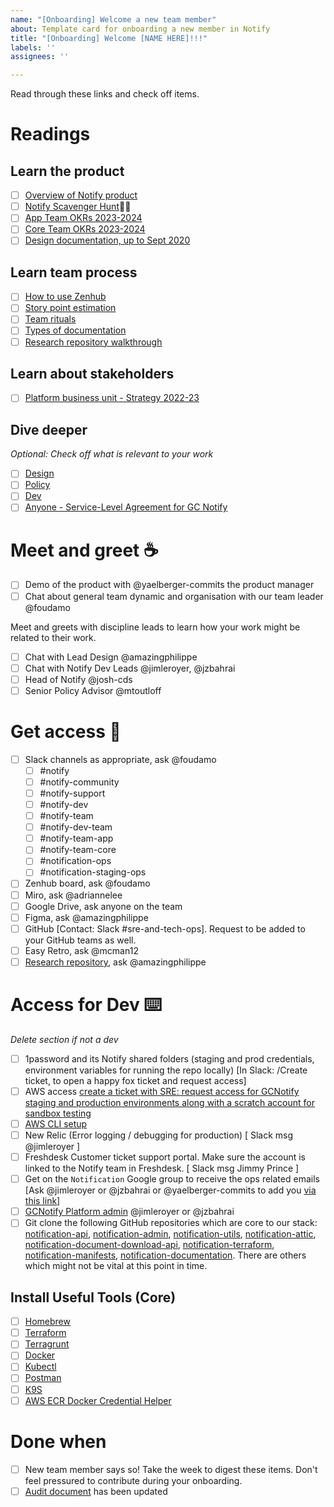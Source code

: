 ```yaml
---
name: "[Onboarding] Welcome a new team member"
about: Template card for onboarding a new member in Notify
title: "[Onboarding] Welcome [NAME HERE]!!!"
labels: ''
assignees: ''

---
```


Read through these links and check off items.

# Readings

## Learn the product

- [ ] [Overview of Notify product](https://github.com/cds-snc/notification-planning/wiki/Overview) 
- [ ] [Notify Scavenger Hunt](https://docs.google.com/document/d/1MmKBZqMNpsLU0TlURGCyOlByZHGfZccteuYdGZ9amwM/edit#heading=h.sxqbcn4k0lmo)🕵️‍♀️
- [ ] [App Team OKRs 2023-2024](https://docs.google.com/document/u/0/d/12nF9RdN-w2DfufquYDwp-PJB1AYsbbDziEInAaENBJg/edit)
- [ ] [Core Team OKRs 2023-2024](https://docs.google.com/document/d/1Az02qu3Iy5hKdJhNpkDNKFYu1fSFDhco1aFENDgdRtQ/edit#heading=h.dcs3iepcbpq4)
- [ ] [Design documentation, up to Sept 2020](https://docs.google.com/presentation/d/1gwK4b-R3izYsAh12MVWkFknWDR7URkxTPp1jHU9gULc/edit)

## Learn team process

- [ ] [How to use Zenhub](https://docs.google.com/presentation/u/0/d/1_sPItXDa3q1ixZd3ZVQVQJWWmKn_mgInFMiurnD-ya8/edit)
- [ ] [Story point estimation](https://drive.google.com/file/d/1d2offGEmop4dMZFrCQGPKPqMNoK7n9NW/view)
- [ ] [Team rituals](https://docs.google.com/document/d/1h4kTrfP257J4QVeSPNAr2-tgV-SM2BbyBbNTUb3WPdc/edit)
- [ ] [Types of documentation](https://docs.google.com/spreadsheets/d/1sondKNE4bBRN8D6CEYx138vpHVojfOsO71mAz6qGwqs/edit#gid=0)
- [ ] [Research repository walkthrough](https://drive.google.com/file/d/19Fruwh3w0aT5Mh-juMv_QEYLaNvQSgSv/view?usp=sharing)

## Learn about stakeholders

- [ ] [Platform business unit - Strategy 2022-23](https://docs.google.com/presentation/u/0/d/1TWAi89DsG696pT4bmZV54Mjn_KP0TzP9R6_elkUDbqU/edit)

## Dive deeper

_Optional: Check off what is relevant to your work_
- [ ] [Design](https://docs.google.com/document/d/1hWjtCQp1N6_EADquwbBAuJ37ZNdxHvfxMCEDtO1M--g/edit#heading=h.g3c6sgz3eiwh)
- [ ] [Policy](https://docs.google.com/document/d/1IY5YiG6OWFfgi8JmU6ACHIJsCmBCu-6IpEwbx2cSE_8/edit#heading=h.w5uj4tt9uwer)
- [ ] [Dev](https://docs.google.com/document/d/1Nd3tqUO48oQvc0Vkn6iaCv01w1AkjyWbfOG2ZrKwAtI/edit#heading=h.gsberul37syg)
- [ ] [Anyone - Service-Level Agreement for GC Notify](https://docs.google.com/document/d/1JAuWT6XwYUFRetSFffcfCJOuUryW1D8yPeAa4NkWWgs/edit#heading=h.pbh32eniyzdc)

# Meet and greet ☕️

- [ ] Demo of the product with @yaelberger-commits the product manager
- [ ] Chat about general team dynamic and organisation with our team leader @foudamo

Meet and greets with discipline leads to learn how your work might be related to their work.

- [ ] Chat with Lead Design @amazingphilippe
- [ ] Chat with Notify Dev Leads @jimleroyer, @jzbahrai
- [ ] Head of Notify @josh-cds
- [ ] Senior Policy Advisor @mtoutloff 

# Get access 👀

- [ ] Slack channels as appropriate, ask @foudamo
  - [ ] #notify
  - [ ] #notify-community
  - [ ] #notify-support
  - [ ] #notify-dev
  - [ ] #notify-team
  - [ ] #notify-dev-team
  - [ ] #notify-team-app
  - [ ] #notify-team-core
  - [ ] #notification-ops
  - [ ] #notification-staging-ops
- [ ] Zenhub board, ask @foudamo
- [ ] Miro, ask @adriannelee
- [ ] Google Drive, ask anyone on the team
- [ ] Figma, ask @amazingphilippe
- [ ] GitHub [Contact: Slack #sre-and-tech-ops]. Request to be added to your GitHub teams as well.
- [ ] Easy Retro, ask @mcman12
- [ ] [Research repository](https://airtable.com/appWwAmHwDLtpIyko/tblVTvPCVqdet114A/viwJaOndL8PAQhyPt?blocks=hide), ask @amazingphilippe

# Access for Dev  ⌨️

_Delete section if not a dev_

- [ ] 1password and its Notify shared folders (staging and prod credentials, environment variables for running the repo locally) [In Slack: /Create ticket, to open a happy fox ticket and request access]
- [ ] AWS access [create a ticket with SRE: request access for GCNotify staging and production environments along with a scratch account for sandbox testing](https://github.com/cds-snc/site-reliability-engineering/issues/new/choose)
- [ ] [AWS CLI setup](https://docs.google.com/document/d/18w44esbq00JClsvHvlcrSiEnolCIlV5n-YKdVsq6bJk/edit)
- [ ] New Relic (Error logging / debugging for production) [ Slack msg @jimleroyer ]
- [ ] Freshdesk Customer ticket support portal. Make sure the account is linked to the Notify team in Freshdesk. [ Slack msg Jimmy Prince ]
- [ ] Get on the `Notification` Google group to receive the ops related emails [Ask @jimleroyer or @jzbahrai or @yaelberger-commits to add you [via this link](https://groups.google.com/a/cds-snc.ca/g/notification/members)]
- [ ] [GCNotify Platform admin](https://notification.canada.ca/) @jimleroyer or @jzbahrai
- [ ] Git clone the following GitHub repositories which are core to our stack: [notification-api](https://github.com/cds-snc/notification-api), [notification-admin](https://github.com/cds-snc/notification-admin), [notification-utils](https://github.com/cds-snc/notification-utils), [notification-attic](https://github.com/cds-snc/notification-attic), [notification-document-download-api](https://github.com/cds-snc/notification-document-download-api), [notification-terraform](https://github.com/cds-snc/notification-terraform), [notification-manifests](https://github.com/cds-snc/notification-manifests/), [notification-documentation](https://github.com/cds-snc/notification-documentation). There are others which might not be vital at this point in time.

## Install Useful Tools (Core)

- [ ] [Homebrew](https://brew.sh/)
- [ ] [Terraform](https://developer.hashicorp.com/terraform/tutorials/aws-get-started/install-cli)
- [ ] [Terragrunt](https://terragrunt.gruntwork.io/docs/getting-started/install/#install-via-a-package-manager)
- [ ] [Docker](https://docs.docker.com/desktop/install/mac-install/)
- [ ] [Kubectl](https://kubernetes.io/docs/tasks/tools/install-kubectl-macos/)
- [ ] [Postman](https://www.postman.com/downloads/)
- [ ] [K9S](https://k9scli.io/topics/install/)
- [ ] [AWS ECR Docker Credential Helper](https://github.com/awslabs/amazon-ecr-credential-helper)
# Done when

- [ ] New team member says so! Take the week to digest these items. Don't feel pressured to contribute during your onboarding.
- [ ] [Audit document](https://docs.google.com/spreadsheets/d/1nqRmotJvNY_ftNwr5R7_tk2HKrveNRBA-R77kNTU-FM/edit#gid=0) has been updated
